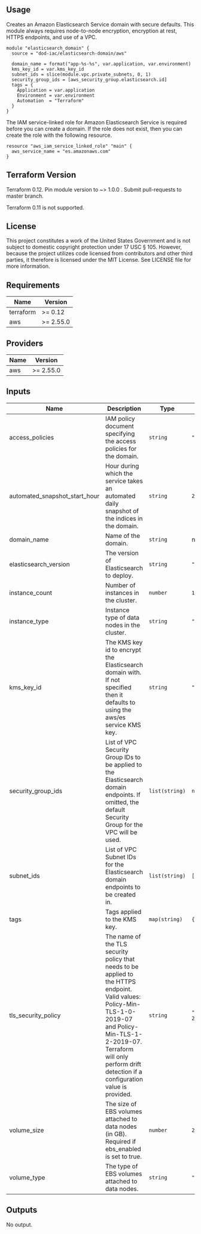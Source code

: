 ## Usage

Creates an Amazon Elasticsearch Service domain with secure defaults.  This module always requires node-to-node encryption, encryption at rest, HTTPS endpoints, and use of a VPC.

```hcl
module "elasticsearch_domain" {
  source = "dod-iac/elasticsearch-domain/aws"

  domain_name = format("app-%s-%s", var.application, var.environment)
  kms_key_id = var.kms_key_id
  subnet_ids = slice(module.vpc.private_subnets, 0, 1)
  security_group_ids = [aws_security_group.elasticsearch.id]
  tags = {
    Application = var.application
    Environment = var.environment
    Automation  = "Terraform"
  }
}
```

The IAM service-linked role for Amazon Elasticsearch Service is required before you can create a domain.  If the role does not exist, then you can create the role with the following resource.

```hcl
resource "aws_iam_service_linked_role" "main" {
  aws_service_name = "es.amazonaws.com"
}
```

## Terraform Version

Terraform 0.12. Pin module version to ~> 1.0.0 . Submit pull-requests to master branch.

Terraform 0.11 is not supported.

## License

This project constitutes a work of the United States Government and is not subject to domestic copyright protection under 17 USC § 105.  However, because the project utilizes code licensed from contributors and other third parties, it therefore is licensed under the MIT License.  See LICENSE file for more information.

## Requirements

| Name | Version |
|------|---------|
| terraform | >= 0.12 |
| aws | >= 2.55.0 |

## Providers

| Name | Version |
|------|---------|
| aws | >= 2.55.0 |

## Inputs

| Name | Description | Type | Default | Required |
|------|-------------|------|---------|:--------:|
| access\_policies | IAM policy document specifying the access policies for the domain. | `string` | `""` | no |
| automated\_snapshot\_start\_hour | Hour during which the service takes an automated daily snapshot of the indices in the domain. | `string` | `23` | no |
| domain\_name | Name of the domain. | `string` | n/a | yes |
| elasticsearch\_version | The version of Elasticsearch to deploy. | `string` | `"7.7"` | no |
| instance\_count | Number of instances in the cluster. | `number` | `1` | no |
| instance\_type | Instance type of data nodes in the cluster. | `string` | `"r5.large.elasticsearch"` | no |
| kms\_key\_id | The KMS key id to encrypt the Elasticsearch domain with. If not specified then it defaults to using the aws/es service KMS key. | `string` | `""` | no |
| security\_group\_ids | List of VPC Security Group IDs to be applied to the Elasticsearch domain endpoints. If omitted, the default Security Group for the VPC will be used. | `list(string)` | `null` | no |
| subnet\_ids | List of VPC Subnet IDs for the Elasticsearch domain endpoints to be created in. | `list(string)` | `[]` | no |
| tags | Tags applied to the KMS key. | `map(string)` | `{}` | no |
| tls\_security\_policy | The name of the TLS security policy that needs to be applied to the HTTPS endpoint. Valid values: Policy-Min-TLS-1-0-2019-07 and Policy-Min-TLS-1-2-2019-07. Terraform will only perform drift detection if a configuration value is provided. | `string` | `"Policy-Min-TLS-1-2-2019-07"` | no |
| volume\_size | The size of EBS volumes attached to data nodes (in GB). Required if ebs\_enabled is set to true. | `number` | `20` | no |
| volume\_type | The type of EBS volumes attached to data nodes. | `string` | `"gp2"` | no |

## Outputs

No output.

